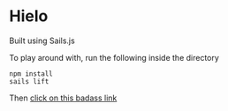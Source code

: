 # Hielo

Built using Sails.js

To play around with, run the following inside the directory

```
npm install
sails lift
```

Then [click on this badass link](http://127.0.0.1:1337)

